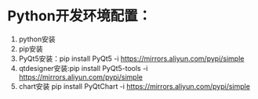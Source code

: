 # Python开发环境配置：
1. python安装
2. pip安装
3. PyQt5安装：pip install PyQt5 -i https://mirrors.aliyun.com/pypi/simple
4. qtdesigner安装:pip install PyQt5-tools -i https://mirrors.aliyun.com/pypi/simple
5. chart安装 pip install PyQtChart -i https://mirrors.aliyun.com/pypi/simple
